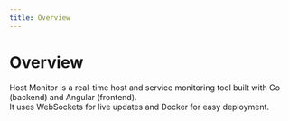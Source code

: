 ```yaml
---
title: Overview
---
```


# Overview
Host Monitor is a real-time host and service monitoring tool built with Go (backend) and Angular (frontend).  
It uses WebSockets for live updates and Docker for easy deployment.
